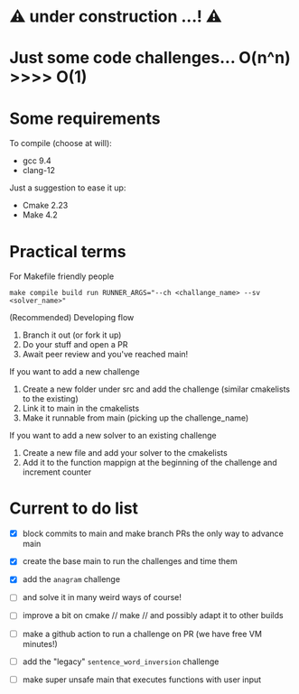 # :warning: under construction ...! :warning:

# Just some code challenges... O(n^n) >>>> O(1)

# Some requirements
To compile (choose at will):
- gcc 9.4
- clang-12

Just a suggestion to ease it up:
- Cmake 2.23
- Make 4.2

# Practical terms

For Makefile friendly people
```shell
make compile build run RUNNER_ARGS="--ch <challange_name> --sv <solver_name>"
```

(Recommended) Developing flow
1. Branch it out (or fork it up)
2. Do your stuff and open a PR
3. Await peer review and you've reached main!

If you want to add a new challenge
1. Create a new folder under src and add the challenge (similar cmakelists to the existing)
2. Link it to main in the cmakelists
3. Make it runnable from main (picking up the challenge_name)

If you want to add a new solver to an existing challenge
1. Create a new file and add your solver to the cmakelists
2. Add it to the function mappign at the beginning of the challenge and increment counter

# Current to do list
- [x] block commits to main and make branch PRs the only way to advance main
- [x] create the base main to run the challenges and time them
- [x] add the `anagram` challenge
- [ ] and solve it in many weird ways of course!
- [ ] improve a bit on cmake // make // and possibly adapt it to other builds
- [ ] make a github action to run a challenge on PR (we have free VM minutes!)
- [ ] add the "legacy" `sentence_word_inversion` challenge
- [ ] make super unsafe main that executes functions with user input
 